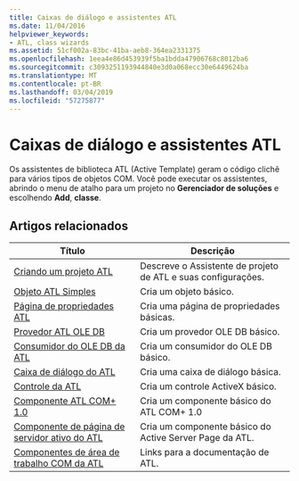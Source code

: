 ```yaml
---
title: Caixas de diálogo e assistentes ATL
ms.date: 11/04/2016
helpviewer_keywords:
- ATL, class wizards
ms.assetid: 51cf002a-83bc-41ba-aeb8-364ea2331375
ms.openlocfilehash: 1eea4e86d453939f5ba1bdda47906768c8012ba6
ms.sourcegitcommit: c3093251193944840e3d0a068ecc30e6449624ba
ms.translationtype: MT
ms.contentlocale: pt-BR
ms.lasthandoff: 03/04/2019
ms.locfileid: "57275877"
---
```

# <a name="atl-wizards-and-dialog-boxes"></a>Caixas de diálogo e assistentes ATL

Os assistentes de biblioteca ATL (Active Template) geram o código clichê para vários tipos de objetos COM. Você pode executar os assistentes, abrindo o menu de atalho para um projeto no **Gerenciador de soluções** e escolhendo **Add**, **classe**.

## <a name="related-articles"></a>Artigos relacionados

|Título|Descrição|
|-----------|-----------------|
|[Criando um projeto ATL](../../atl/reference/creating-an-atl-project.md)|Descreve o Assistente de projeto de ATL e suas configurações.|
|[Objeto ATL Simples](../../atl/reference/adding-an-atl-simple-object.md)|Cria um objeto básico.|
|[Página de propriedades ATL](../../atl/reference/adding-an-atl-property-page.md)|Cria uma página de propriedades básicas.|
|[Provedor ATL OLE DB](../../atl/reference/adding-an-atl-ole-db-provider.md)|Cria um provedor OLE DB básico.|
|[Consumidor do OLE DB da ATL](../../atl/reference/adding-an-atl-ole-db-consumer.md)|Cria um consumidor do OLE DB básico.|
|[Caixa de diálogo do ATL](../../atl/reference/adding-an-atl-dialog-box.md)|Cria uma caixa de diálogo básica.|
|[Controle da ATL](../../atl/reference/adding-an-atl-control.md)|Cria um controle ActiveX básico.|
|[Componente ATL COM+ 1.0](../../atl/reference/adding-an-atl-com-plus-1-0-component.md)|Cria um componente básico do ATL COM+ 1.0|
|[Componente de página de servidor ativo do ATL](../../atl/reference/adding-an-atl-active-server-page-component.md)|Cria um componente básico do Active Server Page da ATL.|
|[Componentes de área de trabalho COM da ATL](../../atl/atl-com-desktop-components.md)|Links para a documentação de ATL.|

